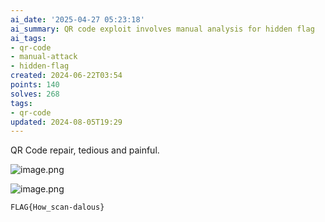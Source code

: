 ```yaml
---
ai_date: '2025-04-27 05:23:18'
ai_summary: QR code exploit involves manual analysis for hidden flag
ai_tags:
- qr-code
- manual-attack
- hidden-flag
created: 2024-06-22T03:54
points: 140
solves: 268
tags:
- qr-code
updated: 2024-08-05T19:29
---
```


QR Code repair, tedious and painful.

![image.png](https://res.cloudinary.com/kumonochisanaka/image/upload/v1719042884/2024/06/1db0138b0310100532ad2762b20a6935.png)

![image.png](https://res.cloudinary.com/kumonochisanaka/image/upload/v1719042872/2024/06/b60a49e3731f3014c5c1988e769c7465.png)

```flag
FLAG{How_scan-dalous}
```